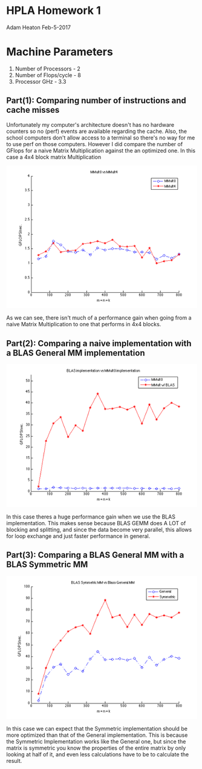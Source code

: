 # HPLA Homework 1
Adam Heaton
Feb-5-2017

# Machine Parameters
1. Number of Processors   - 2
2. Number of Flops/cycle  - 8
3. Processor GHz          - 3.3

## Part(1): Comparing number of instructions and cache misses
Unfortunately my computer's architecture doesn't has no hardware counters so no (perf) events are available regarding the cache. Also, the school computers don't allow access to a terminal so there's no way for me to use perf on those computers. However I did compare the number of GFlops for a naive Matrix Multiplication against the an optimized one. In this case a 4x4 block matrix Multiplication

![alt text](https://github.com/MonumentToAllYourSins/how-to-optimize-gemm/blob/master/figures/MMult0vsMMult4.png)

As we can see, there isn't much of a performance gain when going from a naive Matrix Multiplication to one that performs in 4x4 blocks.

## Part(2): Comparing a naive implementation with a BLAS General MM implementation

![alt text](https://github.com/MonumentToAllYourSins/how-to-optimize-gemm/blob/master/figures/BLASvsMMult0.png)

In this case theres a huge performance gain when we use the BLAS implementation. This makes sense because BLAS GEMM does A LOT of blocking and splitting, and since the data become very parallel, this allows for loop exchange and just faster performance in general.

## Part(3): Comparing a BLAS General MM with a BLAS Symmetric MM

![alt text](https://github.com/MonumentToAllYourSins/how-to-optimize-gemm/blob/master/figures/BLASsymmVSBLASgemm.png)

In this case we can expect that the Symmetric implementation should be more optimized than that of the General implementation. This is because the Symmetric Implementation works like the General one, but since the matrix is symmetric you know the properties of the entire matrix by only looking at half of it, and even less calculations have to be to calculate the result.
